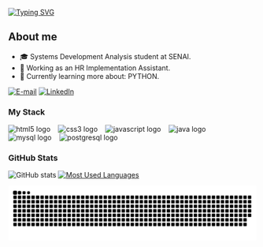 <img align="right" alt="" height="300px" src="./me.png">

[![Typing SVG](https://readme-typing-svg.demolab.com?font=Fira+Code&weight=600&size=25&pause=1000&color=228B22&random=false&width=435&height=40&lines=Hi%C3%1%2C+I'm+Daniele+Almeida!+%F0%9F%91%BE%F0%9F%93%9A%F0%9F%92%99)](https://git.io/typing-svg)


## About me

- 🎓 Systems Development Analysis student at SENAI.
- 💼 Working as an HR Implementation Assistant.
- 🌱 Currently learning more about: PYTHON.


[![E-mail](https://img.shields.io/badge/-Email-000?style=for-the-badge&logo=microsoft-outlook&logoColor=228B22&color:228B22)](mailto:danieledealmeidasilva5@gmail.com)
[![LinkedIn](https://img.shields.io/badge/-LinkedIn-000?style=for-the-badge&logo=linkedin&logoColor=228B22&color:228B22)](https://www.linkedin.com/in/daniele-de-almeida-silva-920b5a23a)

<h3 align="left">My Stack</h3>

<div align="left">
  <img src="https://cdn.jsdelivr.net/gh/devicons/devicon/icons/html5/html5-original.svg" height="25" alt="html5 logo"  />
  <img width="8" />
  <img src="https://cdn.jsdelivr.net/gh/devicons/devicon/icons/css3/css3-original.svg" height="25" alt="css3 logo"  />
  <img width="8" />
  <img src="https://cdn.jsdelivr.net/gh/devicons/devicon/icons/javascript/javascript-plain.svg" height="25" alt="javascript logo"  />
  <img width="8" />
  <img src="https://cdn.jsdelivr.net/gh/devicons/devicon/icons/java/java-original.svg" height="25" alt="java logo"  />
  <img width="8" />
  <img src="https://cdn.jsdelivr.net/gh/devicons/devicon/icons/mysql/mysql-original.svg" height="25" alt="mysql logo"  />
  <img width="8" />
  <img src="https://cdn.jsdelivr.net/gh/devicons/devicon/icons/postgresql/postgresql-original.svg" height="25" alt="postgresql logo"  />
  <img width="8" />
</div>

<h3>GitHub Stats</h3>

![GitHub stats](https://github-readme-stats-git-masterrstaa-rickstaa.vercel.app/api?username=devdanias&hide_title=true&show_icons=true&include_all_commits=false&count_private=true&line_height=25&hide=issues&bg_color=000&title_color=228B22&text_color=FFF&border_radius=3&border_color=228B22&icon_color=228B22&theme=jolly)
[![Most Used Languages](https://github-readme-stats-git-masterrstaa-rickstaa.vercel.app/api/top-langs/?username=devdanias&line_height=10&card_width=290&layout=compact&hide_title=false&count_private=true&langs_count=4&show_icons=true&title_color=228B22&hide=html,css&bg_color=000&text_color=8B8B8B&border_radius=3&border_color=228B22&count_private=true)](https://github.com/mari4souza/github-readme-stats)
<br>


<picture>
  <source media="(prefers-color-scheme: dark)" srcset="https://raw.githubusercontent.com/mari4souza/mari4souza/output/github-contribution-grid-snake-dark.svg">
  <source media="(prefers-color-scheme: light)" srcset="https://raw.githubusercontent.com/mari4souza/mari4souza/output/github-contribution-grid-snake.svg">
  <img alt="github contribution grid snake animation" src="https://raw.githubusercontent.com/mari4souza/mari4souza/output/github-contribution-grid-snake.svg">
</picture>
<br><br>

